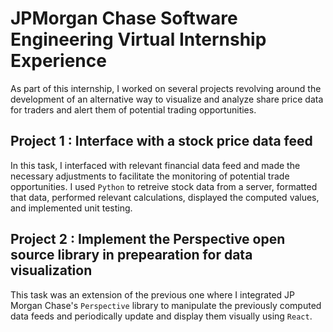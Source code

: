 # JPMorgan Chase Software Engineering Virtual Internship Experience
As part of this internship, I worked on several projects revolving around the development of an alternative way to visualize and analyze share price data for traders and alert them of potential trading opportunities.

## Project 1 : Interface with a stock price data feed
In this task, I interfaced with relevant financial data feed and made the necessary adjustments to facilitate the monitoring of potential trade opportunities. I used `Python` to retreive stock data from a server, formatted that data, performed relevant calculations, displayed the computed values, and implemented unit testing.

## Project 2 : Implement the Perspective open source library in prepearation for data visualization
This task was an extension of the previous one where I integrated JP Morgan Chase's `Perspective` library to manipulate the previously computed data feeds and periodically update and display them visually using `React`.
